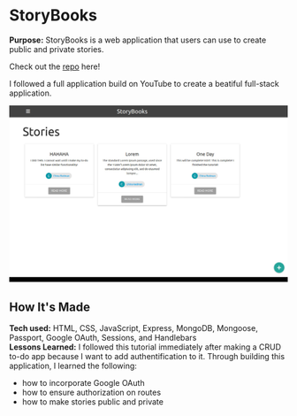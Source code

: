 # StoryBooks
**Purpose:** StoryBooks is a web application that users can use to create public and private stories.

Check out the <a target="_blank" href="https://github.com/xcChinaxc/cr-storybooks">repo</a> here!

I followed a full application build on YouTube to create a beatiful full-stack application.

![](public/images/storybooks.jpg)

## How It's Made
**Tech used:** HTML, CSS, JavaScript, Express, MongoDB, Mongoose, Passport, Google OAuth, Sessions, and Handlebars <br>
**Lessons Learned:** I followed this tutorial immediately after making a CRUD to-do app because I want to add authentification to it. Through building this application, I learned the following:
- how to incorporate Google OAuth
- how to ensure authorization on routes
- how to make stories public and private
